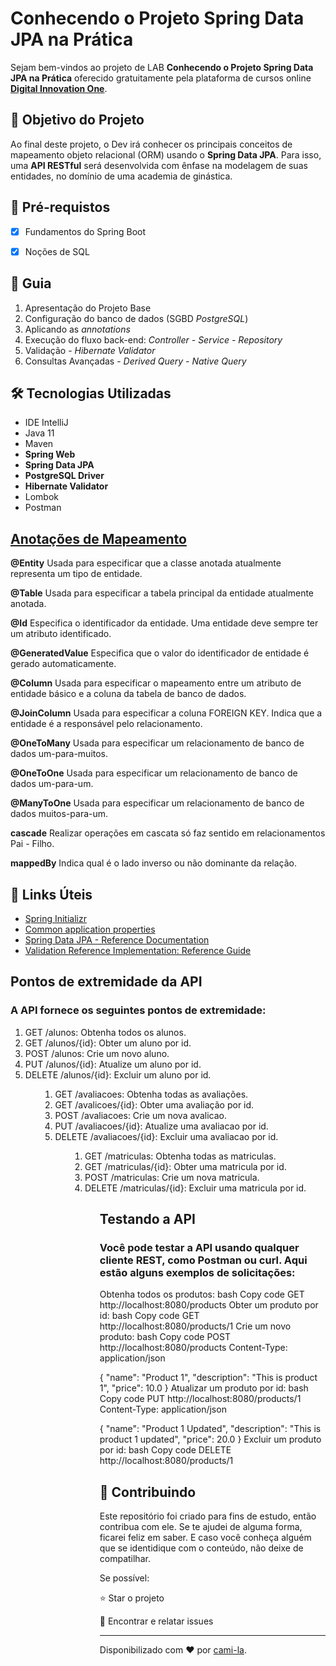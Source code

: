 <h1>Conhecendo o Projeto Spring Data JPA na Prática </h1>
<p> Sejam bem-vindos ao projeto de LAB <strong>Conhecendo o Projeto Spring Data JPA na Prática</strong> oferecido gratuitamente pela plataforma de cursos online <a href="https://dio.me/"><strong> Digital Innovation One</strong></a>.<br>

<h2>🎯 Objetivo do Projeto</h2>
<p>Ao final deste projeto, o Dev irá conhecer os principais conceitos de mapeamento objeto relacional (ORM) usando o <strong>Spring Data JPA</strong>. Para isso, uma <strong>API RESTful</strong> será desenvolvida com ênfase na modelagem de suas entidades, no domínio de uma academia de ginástica.</p>

<h2>
🛑 Pré-requistos
</h2>

- [x] Fundamentos do Spring Boot

- [x] Noções de SQL

<h2> 🚦 Guia </h2>

<ol>
    <li> Apresentação do Projeto Base </li>
    <li> Configuração do banco de dados (SGBD <em>PostgreSQL</em>)</li>
    <li> Aplicando as <em>annotations</em></li>
    <li> Execução do fluxo back-end: <em>Controller - Service - Repository</em></li>
    <li> Validação - <em>Hibernate Validator</em> </li>
    <li> Consultas Avançadas - <em>Derived Query - Native Query</em></li>
</ol>

<h2>🛠 Tecnologias Utilizadas</h2>

<ul>
    <li>IDE IntelliJ</li>
    <li>Java 11</li>
    <li>Maven</li>
    <li><strong>Spring Web</strong></li>
    <li><strong>Spring Data JPA</strong></li>
    <li><strong>PostgreSQL Driver</strong></li>
    <li><strong>Hibernate Validator</strong></li>
    <li>Lombok</li>
    <li>Postman</li>
</ul>


<h2><a href="https://strn.com.br/artigos/2018/12/11/todas-as-anota%C3%A7%C3%B5es-do-jpa-anota%C3%A7%C3%B5es-de-mapeamento/">
Anotações de Mapeamento </a></h2>

<strong>@Entity</strong>
Usada para especificar que a classe anotada atualmente representa um tipo de entidade.

<strong>@Table</strong>
Usada para especificar a tabela principal da entidade atualmente anotada.

<strong>@Id</strong>
Especifica o identificador da entidade. Uma entidade deve sempre ter um atributo identificado.

<strong>@GeneratedValue</strong>
Especifica que o valor do identificador de entidade é gerado automaticamente.

<strong>@Column</strong>
Usada para especificar o mapeamento entre um atributo de entidade básico e a coluna da tabela de banco de dados.

<strong>@JoinColumn</strong>
Usada para especificar a coluna FOREIGN KEY. Indica que a entidade é a responsável pelo relacionamento.

<strong>@OneToMany</strong>
Usada para especificar um relacionamento de banco de dados um-para-muitos.

<strong>@OneToOne</strong>
Usada para especificar um relacionamento de banco de dados um-para-um.

<strong>@ManyToOne</strong>
Usada para especificar um relacionamento de banco de dados muitos-para-um.

<strong>cascade</strong>
Realizar operações em cascata só faz sentido em relacionamentos Pai - Filho.

<strong>mappedBy</strong>
Indica qual é o lado inverso ou não dominante da relação.

<h2>🔗 Links Úteis</h2>
<ul>
    <li><a href="https://start.spring.io/#!type=maven-project&language=java&platformVersion=2.6.1&packaging=jar&jvmVersion=11&groupId=me.dio.academia&artifactId=academia-digital&name=academia-digital&description=Tutorial%20API%20RESTful%20modelando%20sistema%20de%20academia%20de%20gin%C3%A1stica&packageName=me.dio.academia.digital&dependencies=web,data-jpa,postgresql,validation,lombok">Spring Initializr</a></li>
    <li><a href="https://docs.spring.io/spring-boot/docs/2.0.x/reference/html/common-application-properties.html">Common application properties</a></li>
    <li><a href="https://docs.spring.io/spring-data/jpa/docs/current/reference/html/#jpa.repositories">Spring Data JPA - Reference Documentation</a></li>
    <li><a href="https://docs.jboss.org/hibernate/stable/validator/reference/en-US/html_single/#validator-gettingstarted">Validation Reference Implementation: Reference Guide</a></li>

</ul>

<h2>Pontos de extremidade da API</h2>

<h3>A API fornece os seguintes pontos de extremidade:</h3>

<ol>
    <li>GET /alunos: Obtenha todos os alunos.</li>
    <li>GET /alunos/{id}: Obter um aluno por id.</li>
    <li>POST /alunos: Crie um novo aluno.</li>
    <li>PUT /alunos/{id}: Atualize um aluno por id.</li>
    <li>DELETE /alunos/{id}: Excluir um aluno por id.</li>
<ol>
    
<ol>
    <li>GET /avaliacoes: Obtenha todas as avaliações.</li>
    <li>GET /avalicoes/{id}: Obter uma avaliação por id.</li>
    <li>POST /avaliacoes: Crie um nova avalicao.</li>
    <li>PUT /avaliacoes/{id}: Atualize uma avaliacao por id.</li>
    <li>DELETE /avaliacoes/{id}: Excluir uma avaliacao por id.</li>
<ol>

<ol>
    <li>GET /matriculas: Obtenha todas as matriculas.</li>
    <li>GET /matriculas/{id}: Obter uma matricula por id.</li>
    <li>POST /matriculas: Crie um nova matricula.</li>
    <li>DELETE /matriculas/{id}: Excluir uma matricula por id.</li>
<ol>
    
<h2>Testando a API</h2>
    
<h3>Você pode testar a API usando qualquer cliente REST, como Postman ou curl. Aqui estão alguns exemplos de solicitações:</h3>

Obtenha todos os produtos:
bash
Copy code
GET http://localhost:8080/products
Obter um produto por id:
bash
Copy code
GET http://localhost:8080/products/1
Crie um novo produto:
bash
Copy code
POST http://localhost:8080/products
Content-Type: application/json

{
    "name": "Product 1",
    "description": "This is product 1",
    "price": 10.0
}
Atualizar um produto por id:
bash
Copy code
PUT http://localhost:8080/products/1
Content-Type: application/json

{
    "name": "Product 1 Updated",
    "description": "This is product 1 updated",
    "price": 20.0
}
Excluir um produto por id:
bash
Copy code
DELETE http://localhost:8080/products/1



<h2> 🤝 Contribuindo </h2>

Este repositório foi criado para fins de estudo, então contribua com ele. Se te ajudei de alguma forma, ficarei feliz em
saber. E caso você conheça alguém que se identidique com o conteúdo, não deixe de compatilhar.

Se possível:

⭐️ Star o projeto

🐛 Encontrar e relatar issues

------------

Disponibilizado com ♥ por [cami-la](https://www.linkedin.com/in/cami-la/ "cami-la").




